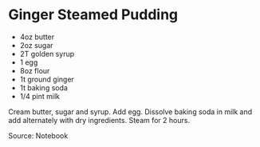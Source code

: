 # Ginger Steamed Pudding

* 4oz butter
* 2oz sugar
* 2T golden syrup
* 1 egg
* 8oz flour
* 1t ground ginger
* 1t baking soda
* 1/4 pint milk

Cream butter, sugar and syrup.  Add egg.  Dissolve baking soda in milk and add alternately with dry ingredients.  Steam for 2 hours.

Source: Notebook

